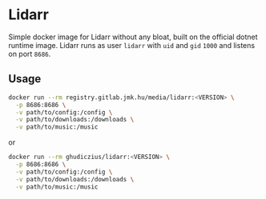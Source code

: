 # Lidarr

Simple docker image for Lidarr without any bloat, built on the official dotnet runtime image. Lidarr runs as user `lidarr` with `uid` and `gid` `1000` and listens on port `8686`.

## Usage

```sh
docker run --rm registry.gitlab.jmk.hu/media/lidarr:<VERSION> \
  -p 8686:8686 \
  -v path/to/config:/config \
  -v path/to/downloads:/downloads \
  -v path/to/music:/music
```

or

```sh
docker run --rm ghudiczius/lidarr:<VERSION> \
  -p 8686:8686 \
  -v path/to/config:/config \
  -v path/to/downloads:/downloads \
  -v path/to/music:/music
```
